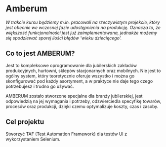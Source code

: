 # Amberum

*W trakcie kursu będziemy m.in. pracowali na rzeczywistym projekcie, który jest obecnie we wczesnej fazie udostępnienia na produkcję. Oznacza to, że większość funkcjonalności jest już zaimplementowana, jednakże możemy się spodziewać sporej ilości błędów 'wieku dziecięcego'.*


## Co to jest AMBERUM?

Jest to kompleksowe oprogramowanie dla jubilerskich zakładów produkcyjnych, hurtowni, sklepów stacjonarnych oraz mobilnych. Nie jest to ogólny system, który teoretycznie oferuje wszystko i można go skonfigurować pod każdy asortyment, a w praktyce nie daje tego czego potrzebujesz i trudno go używać.

AMBERUM zostało stworzone specjalne dla branży jubilerskiej, jest odpowiedzią na jej wymagania i potrzeby, odzwierciedla specyfikę towarów, procesów oraz produkcji, dzięki czemu optymalizuje koszty, czas i zasoby.

## Cel projektu

Stworzyć TAF (Test Automation Framework) dla testów UI z wykorzystaniem Selenium. 
